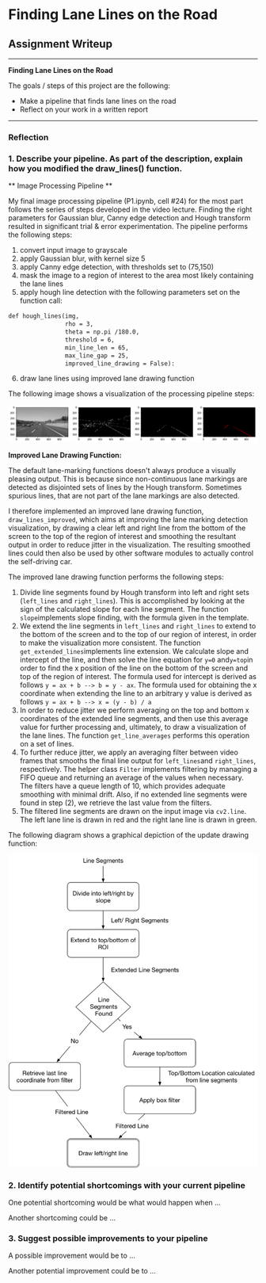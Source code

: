 # **Finding Lane Lines on the Road**

## Assignment Writeup



---

**Finding Lane Lines on the Road**

The goals / steps of this project are the following:
* Make a pipeline that finds lane lines on the road
* Reflect on your work in a written report


[//]: # (Image References)

[image1]: ./examples/grayscale.jpg "Grayscale"
[image2]: ./writeup_images/pipeline_example.png "Visualization of pipeline output"
[image3]: ./writeup_images/drawing_function_diagram.png "Flowchart of updated drawing function"
---

### Reflection

### 1. Describe your pipeline. As part of the description, explain how you modified the draw_lines() function.

** Image Processing Pipeline **

My final image processing pipeline (P1.ipynb, cell #24) for the most part follows the series of steps developed in the video lecture. Finding the right parameters for Gaussian blur, Canny edge detection and Hough transform resulted in significant trial & error experimentation. The pipeline performs the following steps:

1. convert input image to grayscale
2. apply Gaussian blur, with kernel size 5
3. apply Canny edge detection, with thresholds set to (75,150)
4. mask the image to a region of interest to the area most likely containing the lane lines
5. apply hough line detection with the following parameters set on the function call:
```
def hough_lines(img,
                rho = 3,
                theta = np.pi /180.0,
                threshold = 6,
                min_line_len = 65,
                max_line_gap = 25,
                improved_line_drawing = False):
```
6. draw lane lines using improved lane drawing function

The following image shows a visualization of the processing pipeline steps:

![alt text][image2]

**Improved Lane Drawing Function:**

The default lane-marking functions doesn't always produce a visually pleasing output. This is because since non-continuous lane markings are detected as disjointed sets of lines by the Hough transform. Sometimes spurious lines, that are not part of the lane markings are also detected.

I therefore implemented an improved lane drawing function, ```draw_lines_improved```, which aims at improving the lane marking detection visualization, by drawing a clear left and right line from the bottom of the screen to the top of the region of interest and smoothing the resultant output in order to reduce jitter in the visualization. The resulting smoothed lines could then also be used by other software modules to actually control the self-driving car.  

The improved lane drawing function performs the following steps:

1. Divide line segments found by Hough transform into left and right sets (`left_lines` and `right_lines`). This is accomplished by looking at the sign of the calculated slope for each line segment. The function `slope`implements slope finding, with the formula given in the template.
2. We extend the line segments in `left_lines` and `right_lines` to extend to the bottom of the screen and to the top of our region of interest, in order to make the visualization more consistent.
The function `get_extended_lines`implements line extension. We calculate slope and intercept of the line, and then solve the line equation for `y=0` and`y=top`in order to find the x position of the line on the bottom of the screen and top of the region of interest. The formula used for intercept is derived as follows `y = ax + b --> b = y - ax`. The formula used for obtaining the x coordinate when extending the line to an arbitrary y value is derived as follows `y = ax + b --> x = (y - b) / a`
3. In order to reduce jitter we perform averaging on the top and bottom x coordinates of the extended line segments, and then use this average value for further processing and, ultimately, to draw a visualization of the lane lines. The function `get_line_averages` performs this operation on a set of lines.
4. To further reduce jitter, we apply an averaging filter between video frames that smooths the final line output for `left_lines`and `right_lines`, respectively. The helper class `Filter` implements filtering by managing a FIFO queue and returning an average of the values when necessary. The filters have a queue length of 10, which provides adequate smoothing with minimal drift. Also, if no extended line segments were found in step (2), we retrieve the last value from the filters.
5. The filtered line segments are drawn on the input image via `cv2.line`. The left lane line is drawn in red and the right lane line is drawn in green.

The following diagram shows a graphical depiction of the update drawing function:

![alt text](./writeup_images/drawing_function_diagram.png)








### 2. Identify potential shortcomings with your current pipeline


One potential shortcoming would be what would happen when ...

Another shortcoming could be ...


### 3. Suggest possible improvements to your pipeline

A possible improvement would be to ...

Another potential improvement could be to ...
